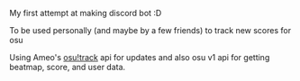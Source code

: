 My first attempt at making discord bot :D

To be used personally (and maybe by a few friends) to track new scores for osu

Using Ameo's [osu!track](https://github.com/Ameobea/osutrack-api) api for updates and also osu v1 api for getting beatmap, score, and user data.